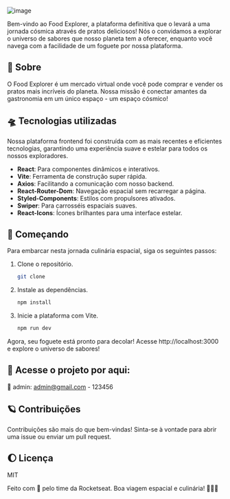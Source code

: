 ![image](https://github.com/kallyl15/food-explorer-front/assets/48924767/c7ec022b-8e18-4fb4-ba79-adeaf2d5df60)

Bem-vindo ao Food Explorer, a plataforma definitiva que o levará a uma jornada cósmica através de pratos deliciosos! Nós o convidamos a explorar o universo de sabores que nosso planeta tem a oferecer, enquanto você navega com a facilidade de um foguete por nossa plataforma.


## 🌌 Sobre

O Food Explorer é um mercado virtual onde você pode comprar e vender os pratos mais incríveis do planeta. Nossa missão é conectar amantes da gastronomia em um único espaço - um espaço cósmico!

## 🛸 Tecnologias utilizadas

Nossa plataforma frontend foi construída com as mais recentes e eficientes tecnologias, garantindo uma experiência suave e estelar para todos os nossos exploradores.

- **React**: Para componentes dinâmicos e interativos.
- **Vite**: Ferramenta de construção super rápida.
- **Axios**: Facilitando a comunicação com nosso backend.
- **React-Router-Dom**: Navegação espacial sem recarregar a página.
- **Styled-Components**: Estilos com propulsores ativados.
- **Swiper**: Para carrosséis espaciais suaves.
- **React-Icons**: Ícones brilhantes para uma interface estelar.

## 🌠 Começando

Para embarcar nesta jornada culinária espacial, siga os seguintes passos:

1. Clone o repositório.
   
   ```bash
   git clone 
   
2. Instale as dependências.
    ```bash
    npm install

3. Inicie a plataforma com Vite.
   ```bash
   npm run dev

Agora, seu foguete está pronto para decolar! Acesse http://localhost:3000 e explore o universo de sabores!

## 🌟 Acesse o projeto por aqui:

🔑 admin: admin@gmail.com - 123456

## 🪐 Contribuições
Contribuições são mais do que bem-vindas! Sinta-se à vontade para abrir uma issue ou enviar um pull request.

## 🌔 Licença
MIT

Feito com 💙 pelo time da Rocketseat. Boa viagem espacial e culinária! 🚀🍔🌌
